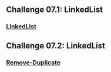 ## Challenge 07.1: LinkedList
### [LinkedList](https://github.com/raghad0177/challenges-and-data-structures/blob/master/challenges-and-data-structures/whiteboard-challenges/ch7.11.png "Open Link")

## Challenge 07.2: LinkedList
### [Remove-Duplicate](https://github.com/raghad0177/challenges-and-data-structures/blob/master/challenges-and-data-structures/whiteboard-challenges/ch7.2.png "Open Link")
